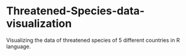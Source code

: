 # Threatened-Species-data-visualization
Visualizing the data of threatened species of 5 different countries in R language.
